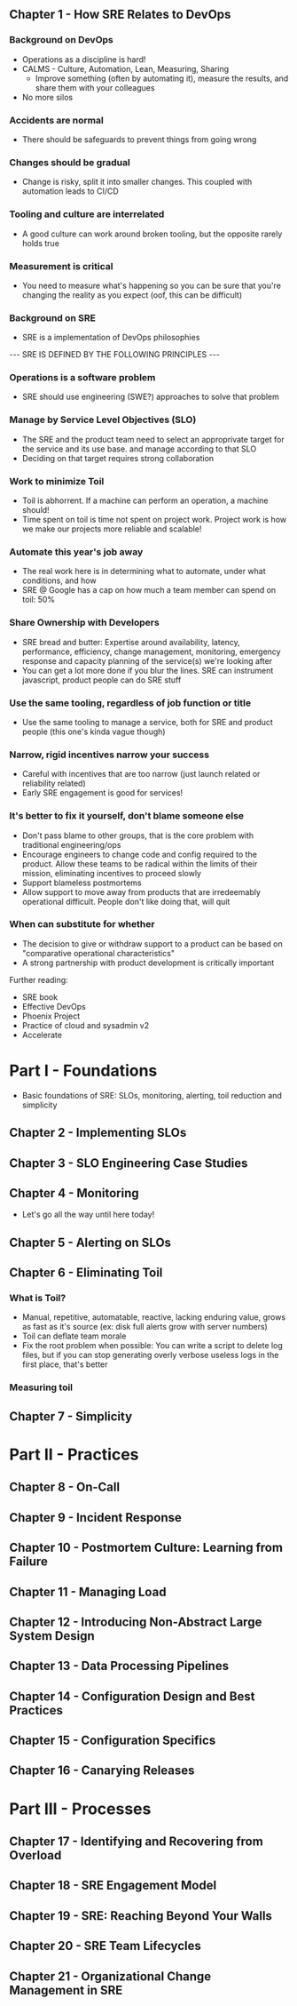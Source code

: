 ## Chapter 1 - How SRE Relates to DevOps

### Background on DevOps
- Operations as a discipline is hard!
- CALMS - Culture, Automation, Lean, Measuring, Sharing
    - Improve something (often by automating it), measure the results, and share them with your colleagues
- No more silos

### Accidents are normal
- There should be safeguards to prevent things from going wrong

### Changes should be gradual
- Change is risky, split it into smaller changes. This coupled with automation leads to CI/CD

### Tooling and culture are interrelated
- A good culture can work around broken tooling, but the opposite rarely holds true

### Measurement is critical
- You need to measure what's happening so you can be sure that you're changing the reality as you expect (oof, this can be difficult)

### Background on SRE
- SRE is a implementation of DevOps philosophies

--- SRE IS DEFINED BY THE FOLLOWING PRINCIPLES ---

### Operations is a software problem
- SRE should use engineering (SWE?) approaches to solve that problem

### Manage by Service Level Objectives (SLO)
- The SRE and the product team need to select an approprivate target for the service and its use base. and manage according to that SLO
- Deciding on that target requires strong collaboration

### Work to minimize Toil
- Toil is abhorrent. If a machine can perform an operation, a machine should!
- Time spent on toil is time not spent on project work. Project work is how we make our projects more reliable and scalable!

### Automate this year's job away
- The real work here is in determining what to automate, under what conditions, and how
- SRE @ Google has a cap on how much a team member can spend on toil: 50%

### Share Ownership with Developers
- SRE bread and butter: Expertise around availability, latency, performance, efficiency, change management, monitoring, emergency response and capacity planning of the service(s) we're looking after
- You can get a lot more done if you blur the lines. SRE can instrument javascript, product people can do SRE stuff

### Use the same tooling, regardless of job function or title
- Use the same tooling to manage a service, both for SRE and product people (this one's kinda vague though)

### Narrow, rigid incentives narrow your success
- Careful with incentives that are too narrow (just launch related or reliability related)
- Early SRE engagement is good for services!

### It's better to fix it yourself, don't blame someone else
- Don't pass blame to other groups, that is the core problem with traditional engineering/ops
- Encourage engineers to change code and config required to the product. Allow these teams to be radical within the limits of their mission, eliminating incentives to proceed slowly
- Support blameless postmortems
- Allow support to move away from products that are irredeemably operational difficult. People don't like doing that, will quit 

### When can substitute for whether
- The decision to give or withdraw support to a product can be based on "comparative operational characteristics"
- A strong partnership with product development is critically important

Further reading:
- SRE book
- Effective DevOps
- Phoenix Project
- Practice of cloud and sysadmin v2
- Accelerate

# Part I - Foundations
- Basic foundations of SRE: SLOs, monitoring, alerting, toil reduction and simplicity 

## Chapter 2 - Implementing SLOs

## Chapter 3 - SLO Engineering Case Studies

## Chapter 4 - Monitoring

- Let's go all the way until here today!

## Chapter 5 - Alerting on SLOs

## Chapter 6 - Eliminating Toil

### What is Toil?
- Manual, repetitive, automatable, reactive, lacking enduring value, grows as fast as it's source (ex: disk full alerts grow with server numbers)
- Toil can deflate team morale
- Fix the root problem when possible: You can write a script to delete log files, but if you can stop generating overly verbose useless logs in the first place, that's better

### Measuring toil


## Chapter 7 - Simplicity

# Part II - Practices

## Chapter 8 - On-Call

## Chapter 9 - Incident Response

## Chapter 10 - Postmortem Culture: Learning from Failure

## Chapter 11 - Managing Load

## Chapter 12 - Introducing Non-Abstract Large System Design

## Chapter 13 - Data Processing Pipelines

## Chapter 14 - Configuration Design and Best Practices

## Chapter 15 - Configuration Specifics

## Chapter 16 - Canarying Releases

# Part III - Processes

## Chapter 17 - Identifying and Recovering from Overload

## Chapter 18 - SRE Engagement Model

## Chapter 19 - SRE: Reaching Beyond Your Walls

## Chapter 20 - SRE Team Lifecycles

## Chapter 21 - Organizational Change Management in SRE

